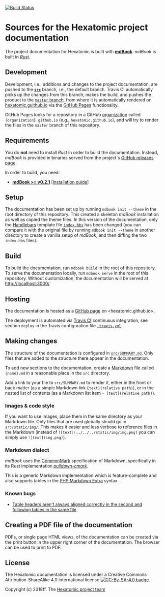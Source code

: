 [![Build Status](https://travis-ci.org/hexatomic/hexatomic.github.io.svg?branch=src)](https://travis-ci.org/hexatomic/hexatomic.github.io)

# Sources for the Hexatomic project documentation

The project documentation for Hexatomic is built with 
[**mdBook**](https://github.com/rust-lang-nursery/mdBook). *mdBook* is built
in [*Rust*](https://www.rust-lang.org).

## Development

Development, i.e., additions and changes to the project documentation, are
pushed to the [**`src`**](https://github.com/hexatomic/hexatomic.github.io/tree/src) 
branch, i.e., the default branch. Travis CI automatically
picks up the changes from this branch, makes the build, and pushes the product
to the 
[`master` branch](https://github.com/hexatomic/hexatomic.github.io/tree/master), 
from where it is automatically rendered on 
[hexatomic.guithub.io](https://hexatomic.guithub.io) via the 
[GitHub Pages](https://pages.github.com/) functionality. 

GitHub Pages looks for a repository in
a GitHub [organization](https://help.github.com/articles/about-organizations/) 
called `{organization}.github.io` (e.g., 
`hexatomic.github.io`), and will try to render the files in the `master` branch
of this repository.

## Requirements

You do **not** need to install *Rust* in order to build the documentation.
Instead, *mdBook* is provided in binaries served from the project's [GitHub
releases page](https://github.com/rust-lang-nursery/mdBook/releases).

In order to build, you need:

- [**mdBook >= v0.2.1**](https://github.com/rust-lang-nursery/mdBook/releases/tag/v0.2.1)
[[Installation guide](https://rust-lang-nursery.github.io/mdBook/cli/index.html)]

## Setup

The documentation has been set up by running `mdbook init --theme` in the
root directory of this repository. This created a skeleton *mdBook* installation
as well as copied the theme files. In this version of the documentation, 
only the [Handlebars](https://handlebarsjs.com/) template file 
[`index.hbs`](/home/stephan/src/hexatomic.github.io/src/theme/index.hbs) has 
been changed (you can compare it with the original file by running
`mdbook init --theme` in another directory to create a vanilla setup of 
*mdBook*, and then diffing the two `index.hbs` files).

## Build

To build the documentation, run `mdbook build` in the root of this repository.
To serve the documentation locally, run `mdbook serve` in the root of this
repository. Without customization, the documentation will be served at 
<http://localhost:3000/>.

## Hosting

The documentation is hosted as a [GitHub page](https://pages.github.com/) on 
<hexatomic.github.io>.

The deployment is automated via [Travis CI](https://travis-ci.org/) continuous 
integration, see section `deploy` in the Travis configuration file 
[`.travis.yml`](.travis.yml).

## Making changes

The structure of the documentation is configured in 
[`src/SUMMARY.md`](src/SUMMARY.md). Only files that are added to the structure
there appear in the documentation.

To add new sections to the documentation, create a 
[Markdown](https://en.wikipedia.org/wiki/Markdown) file called
`{name}.md` in a reasonable place in the `src` directory. 

Add a link to your file to `src/SUMMARY.md` to render it, either in the front or
back matter (as a simple Markdown link `[text](relative path)`), or in the 
nested list of contents (as a Markdown list item `- [text](relative path)`).

### Images & code style

If you want to use images, place them in the same directory as your Markdown
file. Only files that are used globally should go in `src/static/img/`. This
makes it easier and less verbose to reference files in the Markdown (instead of
`![text](../../../static/img/img.png)` you can simply use `![text](img.png)`).

### Markdown dialect

*mdBook* uses the
[CommonMark](https://commonmark.org/) specification of Markdown, specifically in 
its Rust implementation 
[*pulldown-cmark*](https://github.com/raphlinus/pulldown-cmark).

This is a generic Markdown implementation which is feature-complete and also
supports tables in the 
[PHP Markdown Extra](https://michelf.ca/projects/php-markdown/extra/#table) 
syntax.

### Known bugs

- [Table headers aren't always aligned correctly in the second and following 
tables in the same file](https://github.com/rust-lang-nursery/mdBook/issues/825).

## Creating a PDF file of the documentation

PDFs, or single page HTML views, of the documentation can be created via the
print button in the upper right corner of the documentation. The browser can
be used to print to PDF.

## License

The Hexatomic documentation is licensed under a Creative Commons 
Attribution-ShareAlike 4.0 International license
[![CC-By-SA-4.0 badge](src/static/img/cc-by-sa.png)](LICENSE).

Copyright (c) 2018ff. The [Hexatomic project team](https://github.com/orgs/hexatomic/teams/project/members)